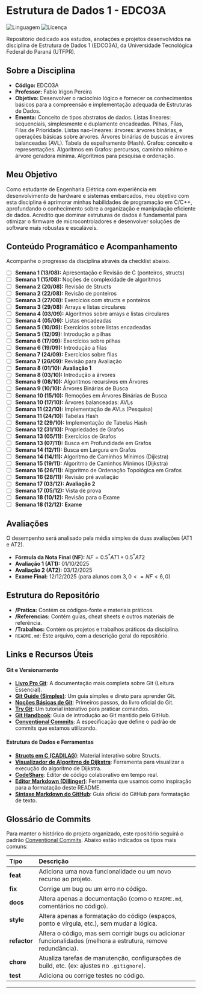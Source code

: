 # Estrutura de Dados 1 - EDCO3A

![Linguagem](https://img.shields.io/badge/Linguagem-C-blue.svg)
![Licença](https://img.shields.io/badge/Licen%C3%A7a-MIT-green.svg)

Repositório dedicado aos estudos, anotações e projetos desenvolvidos na disciplina de Estrutura de Dados 1 (EDCO3A), da Universidade Tecnológica Federal do Paraná (UTFPR).

## Sobre a Disciplina

- **Código:** EDCO3A
- **Professor:** Fabio Irigon Pereira
- **Objetivo:** Desenvolver o raciocínio lógico e fornecer os conhecimentos básicos para a compreensão e implementação adequada de Estruturas de Dados.
- **Ementa:** Conceito de tipos abstratos de dados. Listas lineares: sequenciais, simplesmente e duplamente encadeadas. Pilhas, Filas, Filas de Prioridade. Listas nao-lineares: árvores: árvores binárias, e operações básicas sobre árvores. Árvores binárias de buscas e árvores balanceadas (AVL). Tabela de espalhamento (Hash). Grafos: conceito e representações. Algoritmos em Grafos: percursos, caminho mínimo e árvore geradora mínima. Algoritmos para pesquisa e ordenação.

## Meu Objetivo

Como estudante de Engenharia Elétrica com experiência em desenvolvimento de hardware e sistemas embarcados, meu objetivo com esta disciplina é aprimorar minhas habilidades de programação em C/C++, aprofundando o conhecimento sobre a organização e manipulação eficiente de dados. Acredito que dominar estruturas de dados é fundamental para otimizar o firmware de microcontroladores e desenvolver soluções de software mais robustas e escaláveis.

## Conteúdo Programático e Acompanhamento

Acompanhe o progresso da disciplina através da checklist abaixo.

- [ ] **Semana 1 (13/08):** Apresentação e Revisão de C (ponteiros, structs)
- [ ] **Semana 1 (15/08):** Noções de complexidade de algoritmos
- [ ] **Semana 2 (20/08):** Revisão de Structs
- [ ] **Semana 2 (22/08):** Revisão de ponteiros
- [ ] **Semana 3 (27/08):** Exercícios com structs e ponteiros
- [ ] **Semana 3 (29/08):** Arrays e listas circulares
- [ ] **Semana 4 (03/09):** Algoritmos sobre arrays e listas circulares
- [ ] **Semana 4 (05/09):** Listas encadeadas
- [ ] **Semana 5 (10/09):** Exercícios sobre listas encadeadas
- [ ] **Semana 5 (12/09):** Introdução a pilhas
- [ ] **Semana 6 (17/09):** Exercícios sobre pilhas
- [ ] **Semana 6 (19/09):** Introdução a filas
- [ ] **Semana 7 (24/09):** Exercícios sobre filas
- [ ] **Semana 7 (26/09):** Revisão para Avaliação
- [ ] **Semana 8 (01/10):** **Avaliação 1**
- [ ] **Semana 8 (03/10):** Introdução a árvores
- [ ] **Semana 9 (08/10):** Algoritmos recursivos em Árvores
- [ ] **Semana 9 (10/10):** Árvores Binárias de Busca
- [ ] **Semana 10 (15/10):** Remoções em Árvores Binárias de Busca
- [ ] **Semana 10 (17/10):** Árvores balanceadas: AVLs
- [ ] **Semana 11 (22/10):** Implementação de AVLs (Pesquisa)
- [ ] **Semana 11 (24/10):** Tabelas Hash
- [ ] **Semana 12 (29/10):** Implementação de Tabelas Hash
- [ ] **Semana 12 (31/10):** Propriedades de Grafos
- [ ] **Semana 13 (05/11):** Exercícios de Grafos
- [ ] **Semana 13 (07/11):** Busca em Profundidade em Grafos
- [ ] **Semana 14 (12/11):** Busca em Largura em Grafos
- [ ] **Semana 14 (14/11):** Algoritmo de Caminhos Mínimos (Dijkstra)
- [ ] **Semana 15 (19/11):** Algoritmo de Caminhos Mínimos (Dijkstra)
- [ ] **Semana 16 (26/11):** Algoritmo de Ordenação Topológica em Grafos
- [ ] **Semana 16 (28/11):** Revisão pré avaliação
- [ ] **Semana 17 (03/12):** **Avaliação 2**
- [ ] **Semana 17 (05/12):** Vista de prova
- [ ] **Semana 18 (10/12):** Revisão para o Exame
- [ ] **Semana 18 (12/12):** **Exame**

## Avaliações

O desempenho será analisado pela média simples de duas avaliações (AT1 e AT2).

- **Fórmula da Nota Final (NF):** $NF=0.5^{*}AT1+0.5^{*}AT2$
- **Avaliação 1 (AT1):** 01/10/2025
- **Avaliação 2 (AT2):** 03/12/2025
- **Exame Final:** 12/12/2025 (para alunos com $3,0<=NF<6,0$)

## Estrutura do Repositório

- **/Pratica:** Contém os códigos-fonte e materiais práticos.
- **/Referencias:** Contém guias, cheat sheets e outros materiais de referência.
- **/Trabalhos:** Contém os projetos e trabalhos práticos da disciplina.
- `README.md`: Este arquivo, com a descrição geral do repositório.

## Links e Recursos Úteis

#### Git e Versionamento

- **[Livro Pro Git][pro-git-book]**: A documentação mais completa sobre Git (Leitura Essencial).
- **[Git Guide (Simples)][git-guide]**: Um guia simples e direto para aprender Git.
- **[Noções Básicas de Git][git-scm-basics]**: Primeiros passos, do livro oficial do Git.
- **[Try Git][try-github]**: Um tutorial interativo para praticar comandos.
- **[Git Handbook][github-handbook]**: Guia de introdução ao Git mantido pelo GitHub.
- **[Conventional Commits][conventional-commits]**: A especificação que define o padrão de commits que estamos utilizando.

#### Estrutura de Dados e Ferramentas

- **[Structs em C (CADILAG)][structs-guide]**: Material interativo sobre Structs.
- **[Visualizador de Algoritmo de Dijkstra][dijkstra-visualizer]**: Ferramenta para visualizar a execução do algoritmo de Dijkstra.
- **[CodeShare][codeshare-io]**: Editor de código colaborativo em tempo real.
- **[Editor Markdown (Dillinger)][dillinger-editor]**: Ferramenta que usamos como inspiração para a formatação deste README.
- **[Sintaxe Markdown do GitHub][github-markdown]**: Guia oficial do GitHub para formatação de texto.

## Glossário de Commits

Para manter o histórico do projeto organizado, este rpositório seguirá o padrão [Conventional Commits][conventional-commits]. Abaixo estão indicados os tipos mais comuns:

| Tipo         | Descrição                                                                                                      |
| :----------- | :------------------------------------------------------------------------------------------------------------- |
| **feat**     | Adiciona uma nova funcionalidade ou um novo recurso ao projeto.                                                |
| **fix**      | Corrige um bug ou um erro no código.                                                                           |
| **docs**     | Altera apenas a documentação (como o `README.md`, comentários no código).                                      |
| **style**    | Altera apenas a formatação do código (espaços, ponto e vírgula, etc.), sem mudar a lógica.                     |
| **refactor** | Altera o código, mas sem corrigir bugs ou adicionar funcionalidades (melhora a estrutura, remove redundância). |
| **chore**    | Atualiza tarefas de manutenção, configurações de build, etc. (ex: ajustes no `.gitignore`).                    |
| **test**     | Adiciona ou corrige testes no código.                                                                          |

---

[//]: # "Seção de links de referência para manter o documento limpo"
[conventional-commits]: https://www.conventionalcommits.org/pt-br/v1.0.0/
[github-markdown]: https://docs.github.com/pt/get-started/writing-on-github/getting-started-with-writing-and-formatting-on-github/basic-writing-and-formatting-syntax
[pro-git-book]: https://git-scm.com/book/pt-br/v2
[dillinger-editor]: https://dillinger.io/
[git-guide]: https://rogerdudler.github.io/git-guide/index.pt_BR.html
[git-scm-basics]: https://git-scm.com/book/pt-br/v1/Primeiros-passos-No%C3%A7%C3%B5es-B%C3%A1sicas-de-Git
[try-github]: https://try.github.io
[github-handbook]: https://guides.github.com/introduction/git-handbook/
[structs-guide]: https://portaldoprofessor.fct.unesp.br/projetos/cadilag/apps/structs/?list=card
[dijkstra-visualizer]: https://www.cs.usfca.edu/~galles/visualization/Dijkstra.html
[codeshare-io]: https://codeshare.io
